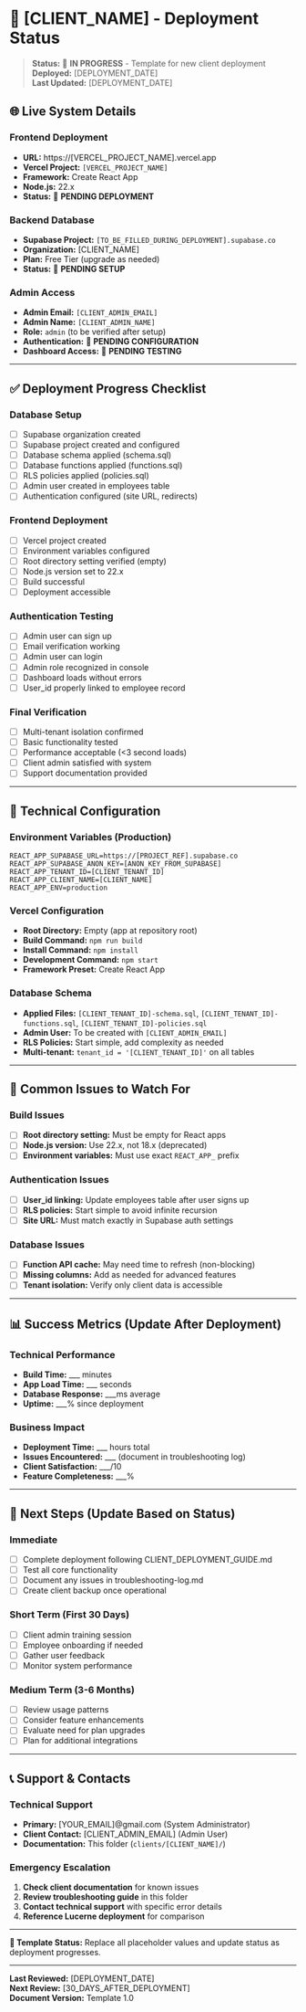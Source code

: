 # 🏢 [CLIENT_NAME] - Deployment Status

> **Status:** 🚧 **IN PROGRESS** - Template for new client deployment  
> **Deployed:** [DEPLOYMENT_DATE]  
> **Last Updated:** [DEPLOYMENT_DATE]

## 🌐 Live System Details

### Frontend Deployment
- **URL:** https://[VERCEL_PROJECT_NAME].vercel.app
- **Vercel Project:** `[VERCEL_PROJECT_NAME]`
- **Framework:** Create React App
- **Node.js:** 22.x
- **Status:** 🚧 **PENDING DEPLOYMENT**

### Backend Database
- **Supabase Project:** `[TO_BE_FILLED_DURING_DEPLOYMENT].supabase.co`
- **Organization:** [CLIENT_NAME]
- **Plan:** Free Tier (upgrade as needed)
- **Status:** 🚧 **PENDING SETUP**

### Admin Access
- **Admin Email:** `[CLIENT_ADMIN_EMAIL]`
- **Admin Name:** `[CLIENT_ADMIN_NAME]`
- **Role:** `admin` (to be verified after setup)
- **Authentication:** 🚧 **PENDING CONFIGURATION**
- **Dashboard Access:** 🚧 **PENDING TESTING**

---

## ✅ Deployment Progress Checklist

### Database Setup
- [ ] Supabase organization created
- [ ] Supabase project created and configured
- [ ] Database schema applied (schema.sql)
- [ ] Database functions applied (functions.sql)
- [ ] RLS policies applied (policies.sql)
- [ ] Admin user created in employees table
- [ ] Authentication configured (site URL, redirects)

### Frontend Deployment
- [ ] Vercel project created
- [ ] Environment variables configured
- [ ] Root directory setting verified (empty)
- [ ] Node.js version set to 22.x
- [ ] Build successful
- [ ] Deployment accessible

### Authentication Testing
- [ ] Admin user can sign up
- [ ] Email verification working
- [ ] Admin user can login
- [ ] Admin role recognized in console
- [ ] Dashboard loads without errors
- [ ] User_id properly linked to employee record

### Final Verification
- [ ] Multi-tenant isolation confirmed
- [ ] Basic functionality tested
- [ ] Performance acceptable (<3 second loads)
- [ ] Client admin satisfied with system
- [ ] Support documentation provided

---

## 🔧 Technical Configuration

### Environment Variables (Production)
```env
REACT_APP_SUPABASE_URL=https://[PROJECT_REF].supabase.co
REACT_APP_SUPABASE_ANON_KEY=[ANON_KEY_FROM_SUPABASE]
REACT_APP_TENANT_ID=[CLIENT_TENANT_ID]
REACT_APP_CLIENT_NAME=[CLIENT_NAME]
REACT_APP_ENV=production
```

### Vercel Configuration
- **Root Directory:** Empty (app at repository root)
- **Build Command:** `npm run build`
- **Install Command:** `npm install`
- **Development Command:** `npm start`
- **Framework Preset:** Create React App

### Database Schema
- **Applied Files:** `[CLIENT_TENANT_ID]-schema.sql`, `[CLIENT_TENANT_ID]-functions.sql`, `[CLIENT_TENANT_ID]-policies.sql`
- **Admin User:** To be created with `[CLIENT_ADMIN_EMAIL]`
- **RLS Policies:** Start simple, add complexity as needed
- **Multi-tenant:** `tenant_id = '[CLIENT_TENANT_ID]'` on all tables

---

## 🚨 Common Issues to Watch For

### Build Issues
- [ ] **Root directory setting:** Must be empty for React apps
- [ ] **Node.js version:** Use 22.x, not 18.x (deprecated)
- [ ] **Environment variables:** Must use exact `REACT_APP_` prefix

### Authentication Issues  
- [ ] **User_id linking:** Update employees table after user signs up
- [ ] **RLS policies:** Start simple to avoid infinite recursion
- [ ] **Site URL:** Must match exactly in Supabase auth settings

### Database Issues
- [ ] **Function API cache:** May need time to refresh (non-blocking)
- [ ] **Missing columns:** Add as needed for advanced features
- [ ] **Tenant isolation:** Verify only client data is accessible

---

## 📊 Success Metrics (Update After Deployment)

### Technical Performance
- **Build Time:** ___ minutes
- **App Load Time:** ___ seconds  
- **Database Response:** ___ms average
- **Uptime:** ___% since deployment

### Business Impact
- **Deployment Time:** ___ hours total
- **Issues Encountered:** ___ (document in troubleshooting log)
- **Client Satisfaction:** ___/10
- **Feature Completeness:** ___%

---

## 🎯 Next Steps (Update Based on Status)

### Immediate
- [ ] Complete deployment following CLIENT_DEPLOYMENT_GUIDE.md
- [ ] Test all core functionality
- [ ] Document any issues in troubleshooting-log.md
- [ ] Create client backup once operational

### Short Term (First 30 Days)
- [ ] Client admin training session
- [ ] Employee onboarding if needed
- [ ] Gather user feedback
- [ ] Monitor system performance

### Medium Term (3-6 Months)
- [ ] Review usage patterns
- [ ] Consider feature enhancements
- [ ] Evaluate need for plan upgrades
- [ ] Plan for additional integrations

---

## 📞 Support & Contacts

### Technical Support
- **Primary:** [YOUR_EMAIL]@gmail.com (System Administrator)
- **Client Contact:** [CLIENT_ADMIN_EMAIL] (Admin User)
- **Documentation:** This folder (`clients/[CLIENT_NAME]/`)

### Emergency Escalation
1. **Check client documentation** for known issues
2. **Review troubleshooting guide** in this folder
3. **Contact technical support** with specific error details
4. **Reference Lucerne deployment** for comparison

---

**🚧 Template Status:** Replace all placeholder values and update status as deployment progresses.

---

**Last Reviewed:** [DEPLOYMENT_DATE]  
**Next Review:** [30_DAYS_AFTER_DEPLOYMENT]  
**Document Version:** Template 1.0